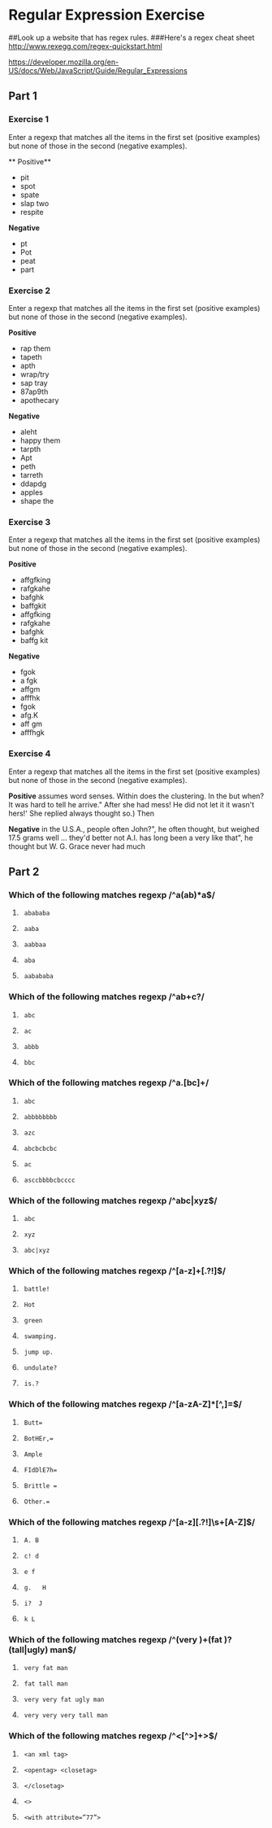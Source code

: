 # Regular Expression Exercise
##Look up a website that has regex rules.
###Here's a regex cheat sheet http://www.rexegg.com/regex-quickstart.html

https://developer.mozilla.org/en-US/docs/Web/JavaScript/Guide/Regular_Expressions

## Part 1

### Exercise 1

Enter a regexp that matches all the items in the first set (positive examples) but none of those in the second (negative examples).

** Positive**

* pit
* spot
* spate
* slap two
* respite

**Negative**

* pt
* Pot
* peat
* part

### Exercise 2

Enter a regexp that matches all the items in the first set (positive examples) but none of those in the second (negative examples).

**Positive**

* rap them
* tapeth
* apth
* wrap/try
* sap tray
* 87ap9th
* apothecary

**Negative**

* aleht
* happy them
* tarpth
* Apt
* peth
* tarreth
* ddapdg
* apples
* shape the


### Exercise 3

Enter a regexp that matches all the items in the first set (positive examples) but none of those in the second (negative examples).

**Positive**

* affgfking
* rafgkahe
* bafghk
* baffgkit
* affgfking
* rafgkahe
* bafghk
* baffg kit

**Negative**

* fgok
* a fgk
* affgm
* afffhk
* fgok
* afg.K
* aff gm
* afffhgk


### Exercise 4

Enter a regexp that matches all the items in the first set (positive examples) but none of those in the second (negative examples).

**Positive**
assumes word senses. Within
does the clustering. In the
but when? It was hard to tell
he arrive." After she had
mess! He did not let it
it wasn't hers!' She replied
always thought so.) Then

**Negative**
in the U.S.A., people often
John?", he often thought, but
weighed 17.5 grams
well ... they'd better not
A.I. has long been a very
like that", he thought
but W. G. Grace never had much


## Part 2
### Which of the following matches regexp /^a(ab)*a$/

1.      abababa
2.      aaba
3.      aabbaa
4.      aba
5.      aabababa

### Which of the following matches regexp /^ab+c?/

1.      abc
2.      ac
3.      abbb
4.      bbc

### Which of the following matches regexp /^a.[bc]+/

1.      abc
2.      abbbbbbbb
3.      azc
4.      abcbcbcbc
5.      ac
6.      asccbbbbcbcccc

### Which of the following matches regexp /^abc|xyz$/

1.      abc
2.      xyz
3.      abc|xyz

### Which of the following matches regexp /^[a-z]+[\.\?!]$/

1.      battle!
2.      Hot
3.      green
4.      swamping.
5.      jump up.
6.      undulate?
7.      is.?

### Which of the following matches regexp /^[a-zA-Z]*[^,]=$/

1.      Butt=
2.      BotHEr,=
3.      Ample
4.      FIdDlE7h=
5.      Brittle =
6.      Other.=

### Which of the following matches regexp /^[a-z][\.\?!]\s+[A-Z]$/

1.      A. B
2.      c! d
3.      e f
4.      g.   H
5.      i?  J
6.      k L

### Which of the following matches regexp /^(very )+(fat )?(tall|ugly) man$/

1.      very fat man
2.      fat tall man
3.      very very fat ugly man
4.      very very very tall man

### Which of the following matches regexp /^<[^>]+>$/

1.      <an xml tag>
2.      <opentag> <closetag>
3.      </closetag>
4.      <>
5.      <with attribute=”77”>
